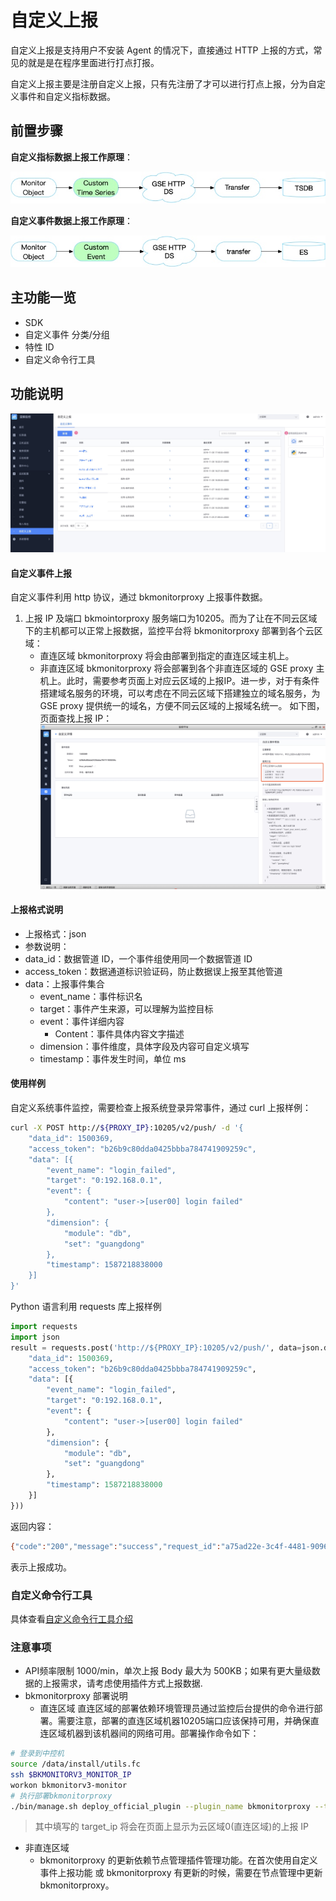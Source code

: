 # 自定义上报

自定义上报是支持用户不安装 Agent 的情况下，直接通过 HTTP 上报的方式，常见的就是是在程序里面进行打点打报。

自定义上报主要是注册自定义上报，只有先注册了才可以进行打点上报，分为自定义事件和自定义指标数据。

## 前置步骤

**自定义指标数据上报工作原理**：

![-w2020](media/15769097214595.jpg)

**自定义事件数据上报工作原理**：

![](media/15887429342933.jpg)

## 主功能一览

* SDK
* 自定义事件 分类/分组
* 特性 ID
* 自定义命令行工具

## 功能说明

![-w2020](media/15754476249189.jpg)

#### 自定义事件上报

自定义事件利用 http 协议，通过 bkmonitorproxy 上报事件数据。

1. 上报 IP 及端口
     bkmointorproxy 服务端口为10205。而为了让在不同云区域下的主机都可以正常上报数据，监控平台将 bkmonitorproxy 部署到各个云区域：
     - 直连区域
       bkmonitorproxy 将会由部署到指定的直连区域主机上。
     - 非直连区域
       bkmonitorproxy 将会部署到各个非直连区域的 GSE proxy 主机上。此时，需要参考页面上对应云区域的上报IP。进一步，对于有条件搭建域名服务的环境，可以考虑在不同云区域下搭建独立的域名服务，为 GSE proxy 提供统一的域名，方便不同云区域的上报域名统一。
     如下图，页面查找上报 IP：
    ![](media/15887429814674.jpg)


#### 上报格式说明

- 上报格式：json
- 参数说明：
- data_id：数据管道 ID，一个事件组使用同一个数据管道 ID
- access_token：数据通道标识验证码，防止数据误上报至其他管道
- data：上报事件集合
  - event_name：事件标识名
  - target：事件产生来源，可以理解为监控目标
  - event：事件详细内容
    - Content：事件具体内容文字描述
  - dimension：事件维度，具体字段及内容可自定义填写
  - timestamp：事件发生时间，单位 ms

#### 使用样例

自定义系统事件监控，需要检查上报系统登录异常事件，通过 curl 上报样例：

   ```bash
   curl -X POST http://${PROXY_IP}:10205/v2/push/ -d '{
       "data_id": 1500369,
       "access_token": "b26b9c80dda0425bbba784741909259c",
       "data": [{
           "event_name": "login_failed",
           "target": "0:192.168.0.1",
           "event": {
               "content": "user->[user00] login failed"
           },
           "dimension": {
               "module": "db",
               "set": "guangdong"
           },
           "timestamp": 1587218838000
       }]
   }'
   ```

   Python 语言利用 requests 库上报样例

   ```python
   import requests
   import json
   result = requests.post('http://${PROXY_IP}:10205/v2/push/', data=json.dumps({
       "data_id": 1500369,
       "access_token": "b26b9c80dda0425bbba784741909259c",
       "data": [{
           "event_name": "login_failed",
           "target": "0:192.168.0.1",
           "event": {
               "content": "user->[user00] login failed"
           },
           "dimension": {
               "module": "db",
               "set": "guangdong"
           },
           "timestamp": 1587218838000
       }]
   }))
   ```

   返回内容：

   ```bash
{"code":"200","message":"success","request_id":"a75ad22e-3c4f-4481-9096-c4947bf47187","result":"true"}
   ```

   表示上报成功。

### 自定义命令行工具

具体查看[自定义命令行工具介绍](../../guide/custom-report-tools.md)

### 注意事项

   - API频率限制 1000/min，单次上报 Body 最大为 500KB；如果有更大量级数据的上报需求，请考虑使用插件方式上报数据.
   - bkmonitorproxy 部署说明
       - 直连区域
          直连区域的部署依赖环境管理员通过监控后台提供的命令进行部署。需要注意，部署的直连区域机器10205端口应该保持可用，并确保直连区域机器到该机器间的网络可用。部署操作命令如下：

```bash
# 登录到中控机
source /data/install/utils.fc
ssh $BKMONITORV3_MONITOR_IP
workon bkmonitorv3-monitor
# 执行部署bkmonitorproxy
./bin/manage.sh deploy_official_plugin --plugin_name bkmonitorproxy --target_hosts ${target_ip},${target_ip}
```

> 其中填写的 target_ip 将会在页面上显示为云区域0(直连区域)的上报 IP

- 非直连区域
  - bkmonitorproxy 的更新依赖节点管理插件管理功能。在首次使用自定义事件上报功能 或 bkmonitorproxy 有更新的时候，需要在节点管理中更新 bkmonitorproxy。

